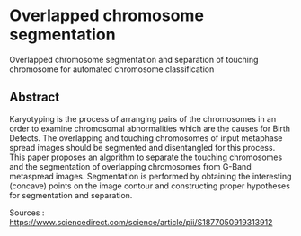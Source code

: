 # Overlapped chromosome segmentation  

Overlapped chromosome segmentation and separation of touching chromosome for automated chromosome classification  
## Abstract
Karyotyping is the process of arranging pairs of the chromosomes in an order to examine chromosomal abnormalities which are the causes for Birth Defects. The overlapping and touching chromosomes of input metaphase spread images should be segmented and disentangled for this process. This paper proposes an algorithm to separate the touching chromosomes and the segmentation of overlapping chromosomes from G-Band metaspread images. Segmentation is performed by obtaining the interesting (concave) points on the image contour and constructing proper hypotheses for segmentation and separation.  

Sources : https://www.sciencedirect.com/science/article/pii/S1877050919313912

